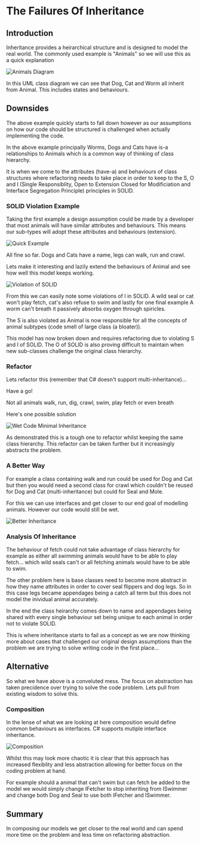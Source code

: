 # The Failures Of Inheritance

## Introduction

Inheritance provides a heirarchical structure and is designed to model the real world. The commonly used example is "Animals" so we will use this as a quick explanation

![Animals Diagram](../assests/the_failures_of_inheritance_1.svg)

In this UML class diagram we can see that Dog, Cat and Worm all inherit from Animal. This includes states and behaviours.

## Downsides

The above example quickly starts to fall down however as our assumptions on how our code should be structured is challenged when actually implementing the code.

In the above example principally Worms, Dogs and Cats have is-a relationships to Animals which is a common way of thinking of class hierarchy.

It is when we come to the attributes (have-a) and behaviours of class structures where refactoring needs to take place in order to keep to the S, O and I (Single Responsiblity, Open to Extension Closed for Modificiation and Interface Segregation Principle) principles in SOLID.

### SOLID Violation Example

Taking the first example a design assumption could be made by a developer that most animals will have similar attributes and behaviours. This means our sub-types will adopt these attributes and behaviours (extension).

![Quick Example](../assests/the_failures_of_inheritance_2.svg)

All fine so far. Dogs and Cats have a name, legs can walk, run and crawl.

Lets make it interesting and lazily extend the behaviours of Animal and see how well this model keeps working.

![Violation of SOLID](../assests/the_failures_of_inheritance_3.svg)

From this we can easily note some violations of I in SOLID. A wild seal or cat won't play fetch, cat's also refuse to swim and lastly for one final example A worm can't breath it passively absorbs oxygen through spiricles.

The S is also violated as Animal is now responsible for all the concepts of animal subtypes (code smell of large class (a bloater)).

This model has now broken down and requires refactoring due to violating S and I of SOLID. The O of SOLID is also proving difficult to maintain when new sub-classes challenge the original class hierarchy.

### Refactor

Lets refactor this (remember that C# doesn't support multi-inheritance)...

Have a go!

Not all animals walk, run, dig, crawl, swim, play fetch or even breath

Here's one possible solution

![Wet Code Minimal Inheritance](../assests/the_failures_of_inheritance_4.svg)

As demonstrated this is a tough one to refactor whilst keeping the same class hierarchy. This refactor can be taken further but it increasingly abstracts the problem.

### A Better Way

For example a class containing walk and run could be used for Dog and Cat but then you would need a second class for crawl which couldn't be reused for Dog and Cat (multi-inheritance) but could for Seal and Mole.

For this we can use interfaces and get closer to our end goal of modelling animals. However our code would still be wet.

![Better Inheritance](../assests/the_failures_of_inheritance_5.svg)

### Analysis Of Inheritance

The behaviour of fetch could not take advantage of class hierarchy for example as either all swimming animals would have to be able to play fetch... which wild seals can't or all fetching animals would have to be able to swim.

The other problem here is base classes need to become more abstract in how they name attributes in order to cover seal flippers and dog legs. So in this case legs became appendages being a catch all term but this does not model the inividual animal accurately.

In the end the class heirarchy comes down to name and appendages being shared with every single behaviour set being unique to each animal in order not to violate SOLID.

This is where inheritance starts to fail as a concept as we are now thinking more about cases that challenged our original design assumptions than the problem we are trying to solve writing code in the first place...

## Alternative

So what we have above is a conveluted mess. The focus on abstraction has taken precidence over trying to solve the code problem. Lets pull from existing wisdom to solve this.

### Composition

In the lense of what we are looking at here composition would define common behaviours as interfaces. C# supports mutiple interface inheritance.

![Composition](../assests/the_failures_of_inheritance_6.svg)

Whilst this may look more chaotic it is clear that this approach has increased flexiblity and less abstraction allowing for better focus on the coding problem at hand.

For example should a animal that can't swim but can fetch be added to the model we would simply change IFetcher to stop inheriting from ISwimmer and change both Dog and Seal to use both IFetcher and ISwimmer.

## Summary

In composing our models we get closer to the real world and can spend more time on the problem and less time on refactoring abstraction.
